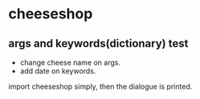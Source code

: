 # cheeseshop

## args and keywords(dictionary) test

* change cheese name on args.
* add date on keywords.

import cheeseshop simply, then the dialogue is printed.
